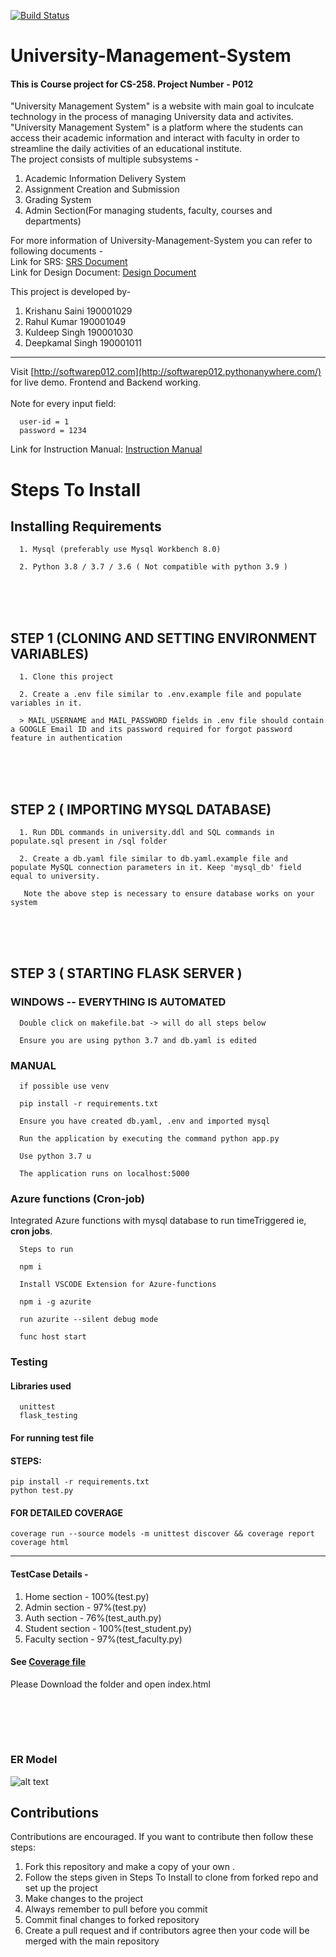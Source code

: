 [![Build Status](https://travis-ci.com/krishanu-2001/University-Management-System.svg?branch=main)](https://travis-ci.com/krishanu-2001/University-Management-System) 

# University-Management-System
#### This is Course project for CS-258. Project Number - P012 
"University Management System" is a website with main goal to inculcate technology in the process of managing University data and activites. "University Management System" is a platform where the students can access their academic information and interact with faculty in order to streamline the daily activities of an educational institute.<br>
The project consists of multiple subsystems -
1. Academic Information Delivery System
2. Assignment Creation and Submission
3. Grading System
4. Admin Section(For managing students, faculty, courses and departments)

For more information of University-Management-System you can refer to following documents - <br>
Link for SRS: [SRS Document](https://github.com/ronnie-36/University-Management-System/blob/main/documents/SRS-P012_University_Manager_190001011_190001029_190001030_190001049.pdf)  
Link for Design Document: [Design Document](https://github.com/ronnie-36/University-Management-System/blob/main/documents/DesignDoc-P012_University_Manager_190001011_190001029_190001030_190001049.pdf)

This project is developed by-
1. Krishanu Saini 190001029 <br>
2. Rahul Kumar 190001049 <br>
3. Kuldeep Singh 190001030  <br>
4. Deepkamal Singh 190001011    
<hr>

Visit [http://softwarep012.com](http://softwarep012.pythonanywhere.com/) for live demo. Frontend and Backend working.  
<br />
Note for every input field: 

      user-id = 1
      password = 1234
      
Link for Instruction Manual: [Instruction Manual](https://github.com/ronnie-36/University-Management-System/blob/main/documents/Instruction-manual-P012_190001011_190001029_190001030_190001049.pdf)

# Steps To Install 

## Installing Requirements  
      1. Mysql (preferably use Mysql Workbench 8.0)  
      
      2. Python 3.8 / 3.7 / 3.6 ( Not compatible with python 3.9 )  
 <br ><br ><br > 

## STEP 1  (CLONING AND SETTING ENVIRONMENT VARIABLES)
      1. Clone this project 
      
      2. Create a .env file similar to .env.example file and populate variables in it.

      > MAIL_USERNAME and MAIL_PASSWORD fields in .env file should contain a GOOGLE Email ID and its password required for forgot password feature in authentication    
<br ><br ><br >
  
## STEP 2 ( IMPORTING MYSQL DATABASE)
      1. Run DDL commands in university.ddl and SQL commands in populate.sql present in /sql folder  
      
      2. Create a db.yaml file similar to db.yaml.example file and populate MySQL connection parameters in it. Keep 'mysql_db' field equal to university.
      
       Note the above step is necessary to ensure database works on your system 
<br ><br ><br >

## STEP 3  ( STARTING FLASK SERVER )  
### WINDOWS -- EVERYTHING IS AUTOMATED  

      Double click on makefile.bat -> will do all steps below  
        
      Ensure you are using python 3.7 and db.yaml is edited


### MANUAL  

      if possible use venv

      pip install -r requirements.txt

      Ensure you have created db.yaml, .env and imported mysql 

      Run the application by executing the command python app.py

      Use python 3.7 u

      The application runs on localhost:5000

### Azure functions (Cron-job)
Integrated Azure functions with mysql database to run timeTriggered ie, **cron jobs**.   

      Steps to run
      
      npm i  
      
      Install VSCODE Extension for Azure-functions  
      
      npm i -g azurite
      
      run azurite --silent debug mode  
      
      func host start
      

### Testing  

#### Libraries used 
  
      unittest
      flask_testing
      
#### For running test file  
#### STEPS: 

    pip install -r requirements.txt
    python test.py

#### FOR DETAILED COVERAGE

    coverage run --source models -m unittest discover && coverage report
    coverage html

----

#### TestCase Details - 
1. Home section - 100%(test.py)
2. Admin section - 97%(test.py)
3. Auth section - 76%(test_auth.py)
4. Student section - 100%(test_student.py)
5. Faculty section - 97%(test_faculty.py)

#### See [Coverage file](/htmlcov)  
Please Download the folder and open index.html
  
<br /><br />
----
### ER Model  
![alt text](https://github.com/ronnie-36/University-Management-System/blob/main/sql/ums_ER.jpg)
      
## Contributions
Contributions are encouraged. If you want to contribute then follow these steps:
1. Fork this repository and make a copy of your own .
2. Follow the steps given in Steps To Install to clone from forked repo and set up the project
3. Make changes to the project
4. Always remember to pull before you commit
5. Commit final changes to forked repository
6. Create a pull request and if contributors agree then your code will be merged with the main repository
